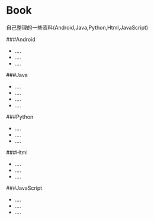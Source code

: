 # Book
自己整理的一些资料(Android,Java,Python,Html,JavaScript)

###Android
* ....
* ....
* ....

###Java
* ....
* ....
* ....
* ....

###Python
* ....
* ....
* ....

###Html
* ....
* ....
* ....

###JavaScript
* ....
* ....
* ....